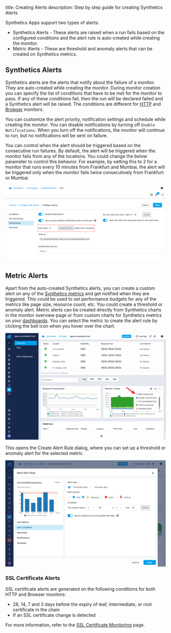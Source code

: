 title: Creating Alerts 
description: Step by step guide for creating Synthetics Alerts

Synthetics Apps support two types of alerts:

* Synthetics Alerts - These alerts are raised when a run fails based on the configured conditions and the alert rule is auto-created while creating the monitor.
* Metric Alerts - These are threshold and anomaly alerts that can be created on Synthetics metrics.

## Synthetics Alerts
Synthetics alerts are the alerts that notify about the failure of a monitor. They are auto-created while creating the monitor. During monitor creation you can specify the list of conditions that have to be met for the monitor to pass. If any of these conditions fail, then the run will be declared failed and a Synthetics alert will be raised. The conditions are different for [HTTP](/synthetics/http-monitor/#conditions) and [Browser](/synthetics/browser-monitor/#conditions) monitors.

You can customize the alert priority, notification settings and schedule while creating the monitor. You can disable notifications by turning off `Enable Notifications`. When you turn off the notifications, the monitor will continue to run, but no notifications will be sent on failure. 

You can control when the alert should be triggered based on the consecutive run failures. By default, the alert will be triggered when the monitor fails from any of the locations. You could change the below parameter to control this behavior. For example, by setting this to 2 for a monitor that runs every 10 minutes from Frankfurt and Mumbai, the alert will be triggered only when the monitor fails twice consecutively from Frankfurt or Mumbai.

![Run count based alerting](../images/synthetics/create-monitor-run-count-alert.png)

## Metric Alerts
Apart from the auto-created Synthetics alerts, you can create a custom alert on any of the [Synthetics metrics](/synthetics/metrics) and get notified when they are triggered. This could be used to set performance budgets for any of the metrics like page size, resource count, etc. You could create a threshold or anomaly alert. Metric alerts can be created directly from Synthetics charts in the monitor overview page or from custom charts for Synthetics metrics on your [dashboards](/dashboards). You can select the metric to create the alert rule by clicking the bell icon when you hover over the chart.

![Create Metric Alert from Synthetics charts](../images/synthetics/create-synthetics-metric-alert.png)

This opens the Create Alert Rule dialog, where you can set up a threshold or anomaly alert for the selected metric.

![Create Metric Alert Rule](../images/synthetics/create-metric-alert-rule.png)

### SSL Certificate Alerts
SSL certificate alerts are generated on the following conditions for both HTTP and Browser monitors:

* 28, 14, 7 and 3 days before the expiry of leaf, intermediate, or root certificate in the chain
* If an SSL certificate change is detected

For more information, refer to the [SSL Certificate Monitoring](/synthetics/ssl-certificate-monitoring.md) page.